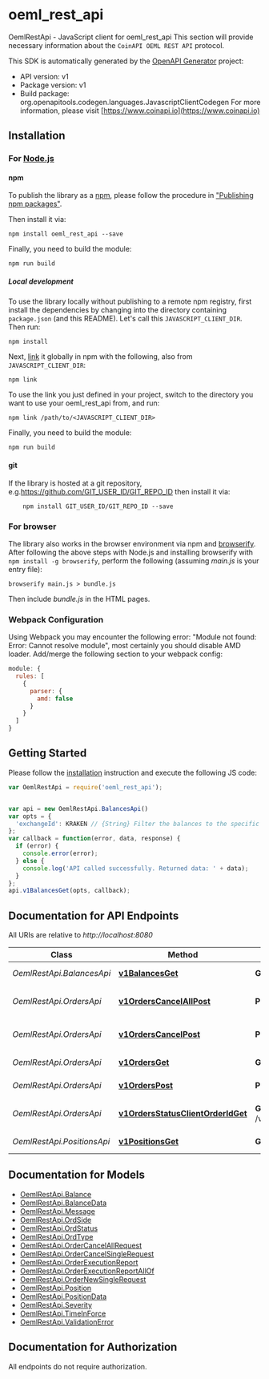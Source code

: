 # oeml_rest_api

OemlRestApi - JavaScript client for oeml_rest_api
This section will provide necessary information about the `CoinAPI OEML REST API` protocol.

This SDK is automatically generated by the [OpenAPI Generator](https://openapi-generator.tech) project:

- API version: v1
- Package version: v1
- Build package: org.openapitools.codegen.languages.JavascriptClientCodegen
For more information, please visit [https://www.coinapi.io](https://www.coinapi.io)

## Installation

### For [Node.js](https://nodejs.org/)

#### npm

To publish the library as a [npm](https://www.npmjs.com/), please follow the procedure in ["Publishing npm packages"](https://docs.npmjs.com/getting-started/publishing-npm-packages).

Then install it via:

```shell
npm install oeml_rest_api --save
```

Finally, you need to build the module:

```shell
npm run build
```

##### Local development

To use the library locally without publishing to a remote npm registry, first install the dependencies by changing into the directory containing `package.json` (and this README). Let's call this `JAVASCRIPT_CLIENT_DIR`. Then run:

```shell
npm install
```

Next, [link](https://docs.npmjs.com/cli/link) it globally in npm with the following, also from `JAVASCRIPT_CLIENT_DIR`:

```shell
npm link
```

To use the link you just defined in your project, switch to the directory you want to use your oeml_rest_api from, and run:

```shell
npm link /path/to/<JAVASCRIPT_CLIENT_DIR>
```

Finally, you need to build the module:

```shell
npm run build
```

#### git

If the library is hosted at a git repository, e.g.https://github.com/GIT_USER_ID/GIT_REPO_ID
then install it via:

```shell
    npm install GIT_USER_ID/GIT_REPO_ID --save
```

### For browser

The library also works in the browser environment via npm and [browserify](http://browserify.org/). After following
the above steps with Node.js and installing browserify with `npm install -g browserify`,
perform the following (assuming *main.js* is your entry file):

```shell
browserify main.js > bundle.js
```

Then include *bundle.js* in the HTML pages.

### Webpack Configuration

Using Webpack you may encounter the following error: "Module not found: Error:
Cannot resolve module", most certainly you should disable AMD loader. Add/merge
the following section to your webpack config:

```javascript
module: {
  rules: [
    {
      parser: {
        amd: false
      }
    }
  ]
}
```

## Getting Started

Please follow the [installation](#installation) instruction and execute the following JS code:

```javascript
var OemlRestApi = require('oeml_rest_api');


var api = new OemlRestApi.BalancesApi()
var opts = {
  'exchangeId': KRAKEN // {String} Filter the balances to the specific exchange.
};
var callback = function(error, data, response) {
  if (error) {
    console.error(error);
  } else {
    console.log('API called successfully. Returned data: ' + data);
  }
};
api.v1BalancesGet(opts, callback);

```

## Documentation for API Endpoints

All URIs are relative to *http://localhost:8080*

Class | Method | HTTP request | Description
------------ | ------------- | ------------- | -------------
*OemlRestApi.BalancesApi* | [**v1BalancesGet**](docs/BalancesApi.md#v1BalancesGet) | **GET** /v1/balances | Get balances
*OemlRestApi.OrdersApi* | [**v1OrdersCancelAllPost**](docs/OrdersApi.md#v1OrdersCancelAllPost) | **POST** /v1/orders/cancel/all | Cancel all orders request
*OemlRestApi.OrdersApi* | [**v1OrdersCancelPost**](docs/OrdersApi.md#v1OrdersCancelPost) | **POST** /v1/orders/cancel | Cancel order request
*OemlRestApi.OrdersApi* | [**v1OrdersGet**](docs/OrdersApi.md#v1OrdersGet) | **GET** /v1/orders | Get open orders
*OemlRestApi.OrdersApi* | [**v1OrdersPost**](docs/OrdersApi.md#v1OrdersPost) | **POST** /v1/orders | Send new order
*OemlRestApi.OrdersApi* | [**v1OrdersStatusClientOrderIdGet**](docs/OrdersApi.md#v1OrdersStatusClientOrderIdGet) | **GET** /v1/orders/status/{client_order_id} | Get order execution report
*OemlRestApi.PositionsApi* | [**v1PositionsGet**](docs/PositionsApi.md#v1PositionsGet) | **GET** /v1/positions | Get open positions


## Documentation for Models

 - [OemlRestApi.Balance](docs/Balance.md)
 - [OemlRestApi.BalanceData](docs/BalanceData.md)
 - [OemlRestApi.Message](docs/Message.md)
 - [OemlRestApi.OrdSide](docs/OrdSide.md)
 - [OemlRestApi.OrdStatus](docs/OrdStatus.md)
 - [OemlRestApi.OrdType](docs/OrdType.md)
 - [OemlRestApi.OrderCancelAllRequest](docs/OrderCancelAllRequest.md)
 - [OemlRestApi.OrderCancelSingleRequest](docs/OrderCancelSingleRequest.md)
 - [OemlRestApi.OrderExecutionReport](docs/OrderExecutionReport.md)
 - [OemlRestApi.OrderExecutionReportAllOf](docs/OrderExecutionReportAllOf.md)
 - [OemlRestApi.OrderNewSingleRequest](docs/OrderNewSingleRequest.md)
 - [OemlRestApi.Position](docs/Position.md)
 - [OemlRestApi.PositionData](docs/PositionData.md)
 - [OemlRestApi.Severity](docs/Severity.md)
 - [OemlRestApi.TimeInForce](docs/TimeInForce.md)
 - [OemlRestApi.ValidationError](docs/ValidationError.md)


## Documentation for Authorization

All endpoints do not require authorization.
